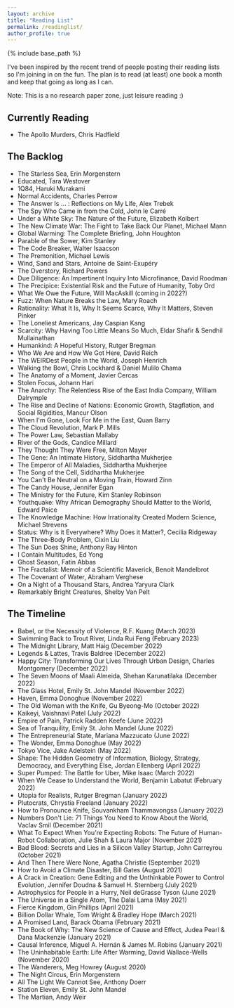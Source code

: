```yaml
---
layout: archive
title: "Reading List"
permalink: /readinglist/
author_profile: true
---
```


{% include base_path %}

I've been inspired by the recent trend of people posting their reading lists so I'm joining in on the fun. The plan is to read (at least) one book a month and keep that going as long as I can.

Note: This is a no research paper zone, just leisure reading :) 

## Currently Reading
* The Apollo Murders, Chris Hadfield

## The Backlog
* The Starless Sea, Erin Morgenstern
* Educated, Tara Westover
* 1Q84, Haruki Murakami
* Normal Accidents, Charles Perrow
* The Answer Is … : Reflections on My Life, Alex Trebek
* The Spy Who Came in from the Cold, John le Carré
* Under a White Sky: The Nature of the Future, Elizabeth Kolbert
* The New Climate War: The Fight to Take Back Our Planet, Michael Mann
* Global Warming: The Complete Briefing, John Houghton
* Parable of the Sower, Kim Stanley
* The Code Breaker, Walter Isaacson
* The Premonition, Michael Lewis
* Wind, Sand and Stars, Antoine de Saint-Exupéry
* The Overstory, Richard Powers
* Due Diligence: An Impertinent Inquiry Into Microfinance, David Roodman
* The Precipice: Existential Risk and the Future of Humanity, Toby Ord
* What We Owe the Future, Will MacAskill (coming in 2022?)
* Fuzz: When Nature Breaks the Law, Mary Roach
* Rationality: What It Is, Why It Seems Scarce, Why It Matters, Steven Pinker
* The Loneliest Americans, Jay Caspian Kang
* Scarcity: Why Having Too Little Means So Much, Eldar Shafir & Sendhil Mullainathan
* Humankind: A Hopeful History, Rutger Bregman
* Who We Are and How We Got Here, David Reich
* The WEIRDest People in the World, Joseph Henrich
* Walking the Bowl, Chris Lockhard & Daniel Mulilo Chama
* The Anatomy of a Moment, Javier Cercas
* Stolen Focus, Johann Hari
* The Anarchy: The Relentless Rise of the East India Company, William Dalrymple
* The Rise and Decline of Nations: Economic Growth, Stagflation, and Social Rigidities, Mancur Olson
* When I'm Gone, Look For Me in the East, Quan Barry
* The Cloud Revolution, Mark P. Mills
* The Power Law, Sebastian Mallaby
* River of the Gods, Candice Millard
* They Thought They Were Free, Milton Mayer
* The Gene: An Intimate History, Siddhartha Mukherjee
* The Emperor of All Maladies, Siddhartha Mukherjee
* The Song of the Cell, Siddhartha Mukherjee
* You Can't Be Neutral on a Moving Train, Howard Zinn
* The Candy House, Jennifer Egan
* The Ministry for the Future, Kim Stanley Robinson
* Youthquake: Why African Demography Should Matter to the World, Edward Paice
* The Knowledge Machine: How Irrationality Created Modern Science, Michael Strevens
* Status: Why is it Everywhere? Why Does it Matter?, Cecilia Ridgeway
* The Three-Body Problem, Cixin Liu
* The Sun Does Shine, Anthony Ray Hinton
* I Contain Multitudes, Ed Yong
* Ghost Season, Fatin Abbas
* The Fractalist: Memoir of a Scientific Maverick, Benoit Mandelbrot
* The Covenant of Water, Abraham Verghese
* On a Night of a Thousand Stars, Andrea Yaryura Clark
* Remarkably Bright Creatures, Shelby Van Pelt

## The Timeline
* Babel, or the Necessity of Violence, R.F. Kuang (March 2023)
* Swimming Back to Trout River, Linda Rui Feng (February 2023)
* The Midnight Library, Matt Haig (December 2022)
* Legends & Lattes, Travis Baldree (December 2022)
* Happy City: Transforming Our Lives Through Urban Design, Charles Montgomery (December 2022)
* The Seven Moons of Maali Almeida, Shehan Karunatilaka (December 2022)
* The Glass Hotel, Emily St. John Mandel (November 2022)
* Haven, Emma Donoghue (November 2022)
* The Old Woman with the Knife, Gu Byeong-Mo (October 2022)
* Kaikeyi, Vaishnavi Patel (July 2022)
* Empire of Pain, Patrick Radden Keefe (June 2022)
* Sea of Tranquility, Emily St. John Mandel (June 2022)
* The Entrepreneurial State, Mariana Mazzucato (June 2022)
* The Wonder, Emma Donoghue (May 2022)
* Tokyo Vice, Jake Adelstein (May 2022)
* Shape: The Hidden Geometry of Information, Biology, Strategy, Democracy, and Everything Else, Jordan Ellenberg (April 2022)
* Super Pumped: The Battle for Uber, Mike Isaac (March 2022)
* When We Cease to Understand the World, Benjamin Labatut (February 2022)
* Utopia for Realists, Rutger Bregman (January 2022)
* Plutocrats, Chrystia Freeland (January 2022)
* How to Pronounce Knife, Souvankham Thammavongsa (January 2022)
* Numbers Don't Lie: 71 Things You Need to Know About the World, Vaclav Smil (December 2021)
* What To Expect When You're Expecting Robots: The Future of Human-Robot Collaboration, Julie Shah & Laura Major (November 2021)
* Bad Blood: Secrets and Lies in a Silicon Valley Startup, John Carreyrou (October 2021)
* And Then There Were None, Agatha Christie (September 2021)
* How to Avoid a Climate Disaster, Bill Gates (August 2021)
* A Crack in Creation: Gene Editing and the Unthinkable Power to Control Evolution, Jennifer Doudna & Samuel H. Sternberg (July 2021)
* Astrophysics for People in a Hurry, Neil deGrasse Tyson (June 2021)
* The Universe in a Single Atom, The Dalai Lama (May 2021)
* Fierce Kingdom, Gin Phillips (April 2021)
* Billion Dollar Whale, Tom Wright & Bradley Hope (March 2021)
* A Promised Land, Barack Obama (February 2021)
* The Book of Why: The New Science of Cause and Effect, Judea Pearl & Dana Mackenzie (January 2021)
* Causal Inference, Miguel A. Hernán & James M. Robins (January 2021)
* The Uninhabitable Earth: Life After Warming, David Wallace-Wells (November 2020)
* The Wanderers, Meg Howrey (August 2020)
* The Night Circus, Erin Morgenstern
* All The Light We Cannot See, Anthony Doerr
* Station Eleven, Emily St. John Mandel
* The Martian, Andy Weir
